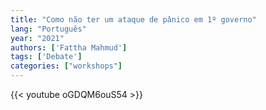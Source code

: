 ```yaml
---
title: "Como não ter um ataque de pânico em 1º governo"
lang: "Português"
year: "2021"
authors: ['Fattha Mahmud']
tags: ['Debate']
categories: ["workshops"]
---
```


{{< youtube oGDQM6ouS54 >}}
